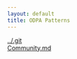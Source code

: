 ```yaml
---
layout: default
title: ODPA Patterns
---
```

  
[../.git](../.git)  
[Community.md](../.gitCommunities/Community)  
